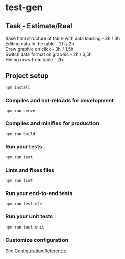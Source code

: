 # test-gen

## Task - Estimate/Real
Base html structure of table with data loading - 3h / 3h <br />
Editing data in the table - 2h / 2h <br />
Draw graphic on click - 3h / 1,5h <br />
Switch data format on graphic - 2h / 0,5h <br />
Hiding rows from table - 2h <br />

## Project setup
```
npm install
```

### Compiles and hot-reloads for development
```
npm run serve
```

### Compiles and minifies for production
```
npm run build
```

### Run your tests
```
npm run test
```

### Lints and fixes files
```
npm run lint
```

### Run your end-to-end tests
```
npm run test:e2e
```

### Run your unit tests
```
npm run test:unit
```

### Customize configuration
See [Configuration Reference](https://cli.vuejs.org/config/).
